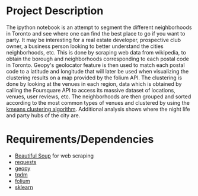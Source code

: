 # Project Description
The ipython notebook is an attempt to segment the different neighborhoods in Toronto and see where one can find the best place to go if you want to party. It may be interesting for a real estate developer, prospective club owner, a business person looking to better understand the cities neighborhoods, etc. This is done by scraping web data from wikipedia, to obtain the borough and neighborhoods corresponding to each postal code in Toronto. Geopy's geolocator feature is then used to match each postal code to a latitude and longitude that will later be used when visualizing the clustering results on a map provided by the folium API. The clustering is done by looking at the venues in each region, data which is obtained by calling the Foursquare API to access its massive dataset of locations, venues, user reviews, etc. The neighborhoods are then grouped and sorted according to the most common types of venues and clustered by using the [kmeans clustering algorithm](https://scikit-learn.org/stable/modules/generated/sklearn.cluster.KMeans.html). Additional analysis shows where the night life and party hubs of the city are. 

# Requirements/Dependencies
- [Beautiful Soup](https://www.crummy.com/software/BeautifulSoup/) for web scraping
- [requests](http://docs.python-requests.org/en/master/user/install/#install)
- [geopy](https://pypi.org/project/geopy/)
- [tqdm](https://pypi.org/project/tqdm/)
- [folium](https://github.com/python-visualization/folium)
- [sklearn](https://scikit-learn.org/stable/install.html)
